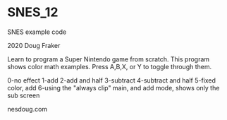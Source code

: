 # SNES_12
SNES example code

2020 Doug Fraker

Learn to program a Super Nintendo game from scratch.
This program shows color math examples.
Press A,B,X, or Y to toggle through them.

0-no effect
1-add
2-add and half
3-subtract
4-subtract and half
5-fixed color, add 
6-using the "always clip" main, and add mode, 
  shows only the sub screen


nesdoug.com

